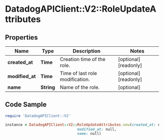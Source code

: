 # DatadogAPIClient::V2::RoleUpdateAttributes

## Properties

Name | Type | Description | Notes
------------ | ------------- | ------------- | -------------
**created_at** | **Time** | Creation time of the role. | [optional] [readonly] 
**modified_at** | **Time** | Time of last role modification. | [optional] [readonly] 
**name** | **String** | Name of the role. | [optional] 

## Code Sample

```ruby
require 'DatadogAPIClient::V2'

instance = DatadogAPIClient::V2::RoleUpdateAttributes.new(created_at: null,
                                 modified_at: null,
                                 name: null)
```


